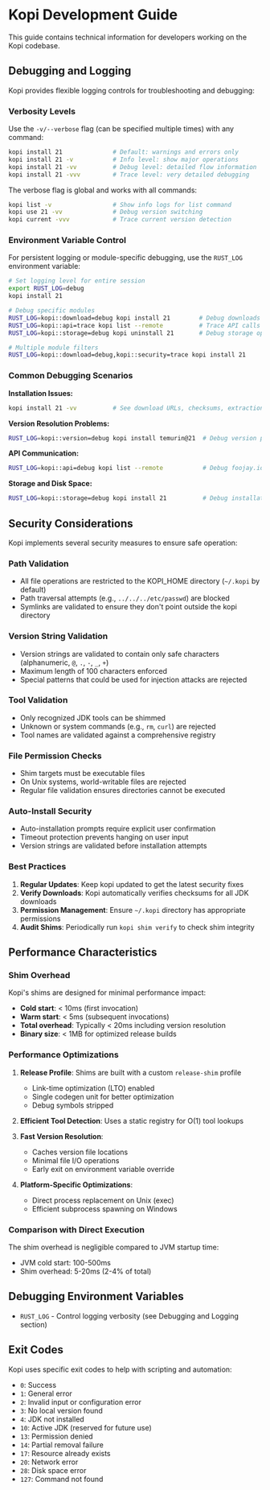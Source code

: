 # Kopi Development Guide

This guide contains technical information for developers working on the Kopi codebase.

## Debugging and Logging

Kopi provides flexible logging controls for troubleshooting and debugging:

### Verbosity Levels

Use the `-v/--verbose` flag (can be specified multiple times) with any command:

```bash
kopi install 21              # Default: warnings and errors only
kopi install 21 -v           # Info level: show major operations
kopi install 21 -vv          # Debug level: detailed flow information
kopi install 21 -vvv         # Trace level: very detailed debugging
```

The verbose flag is global and works with all commands:

```bash
kopi list -v                 # Show info logs for list command
kopi use 21 -vv              # Debug version switching
kopi current -vvv            # Trace current version detection
```

### Environment Variable Control

For persistent logging or module-specific debugging, use the `RUST_LOG` environment variable:

```bash
# Set logging level for entire session
export RUST_LOG=debug
kopi install 21

# Debug specific modules
RUST_LOG=kopi::download=debug kopi install 21        # Debug downloads only
RUST_LOG=kopi::api=trace kopi list --remote          # Trace API calls
RUST_LOG=kopi::storage=debug kopi uninstall 21       # Debug storage operations

# Multiple module filters
RUST_LOG=kopi::download=debug,kopi::security=trace kopi install 21
```

### Common Debugging Scenarios

**Installation Issues:**
```bash
kopi install 21 -vv          # See download URLs, checksums, extraction paths
```

**Version Resolution Problems:**
```bash
RUST_LOG=kopi::version=debug kopi install temurin@21  # Debug version parsing
```

**API Communication:**
```bash
RUST_LOG=kopi::api=debug kopi list --remote           # Debug foojay.io API calls
```

**Storage and Disk Space:**
```bash
RUST_LOG=kopi::storage=debug kopi install 21          # Debug installation paths
```

## Security Considerations

Kopi implements several security measures to ensure safe operation:

### Path Validation

- All file operations are restricted to the KOPI_HOME directory (`~/.kopi` by default)
- Path traversal attempts (e.g., `../../../etc/passwd`) are blocked
- Symlinks are validated to ensure they don't point outside the kopi directory

### Version String Validation

- Version strings are validated to contain only safe characters (alphanumeric, `@`, `.`, `-`, `_`, `+`)
- Maximum length of 100 characters enforced
- Special patterns that could be used for injection attacks are rejected

### Tool Validation

- Only recognized JDK tools can be shimmed
- Unknown or system commands (e.g., `rm`, `curl`) are rejected
- Tool names are validated against a comprehensive registry

### File Permission Checks

- Shim targets must be executable files
- On Unix systems, world-writable files are rejected
- Regular file validation ensures directories cannot be executed

### Auto-Install Security

- Auto-installation prompts require explicit user confirmation
- Timeout protection prevents hanging on user input
- Version strings are validated before installation attempts

### Best Practices

1. **Regular Updates**: Keep kopi updated to get the latest security fixes
2. **Verify Downloads**: Kopi automatically verifies checksums for all JDK downloads
3. **Permission Management**: Ensure `~/.kopi` directory has appropriate permissions
4. **Audit Shims**: Periodically run `kopi shim verify` to check shim integrity

## Performance Characteristics

### Shim Overhead

Kopi's shims are designed for minimal performance impact:

- **Cold start**: < 10ms (first invocation)
- **Warm start**: < 5ms (subsequent invocations)
- **Total overhead**: Typically < 20ms including version resolution
- **Binary size**: < 1MB for optimized release builds

### Performance Optimizations

1. **Release Profile**: Shims are built with a custom `release-shim` profile
   - Link-time optimization (LTO) enabled
   - Single codegen unit for better optimization
   - Debug symbols stripped

2. **Efficient Tool Detection**: Uses a static registry for O(1) tool lookups

3. **Fast Version Resolution**: 
   - Caches version file locations
   - Minimal file I/O operations
   - Early exit on environment variable override

4. **Platform-Specific Optimizations**:
   - Direct process replacement on Unix (exec)
   - Efficient subprocess spawning on Windows


### Comparison with Direct Execution

The shim overhead is negligible compared to JVM startup time:
- JVM cold start: 100-500ms
- Shim overhead: 5-20ms (2-4% of total)

## Debugging Environment Variables

- `RUST_LOG` - Control logging verbosity (see Debugging and Logging section)

## Exit Codes

Kopi uses specific exit codes to help with scripting and automation:

- `0`: Success
- `1`: General error
- `2`: Invalid input or configuration error
- `3`: No local version found
- `4`: JDK not installed
- `10`: Active JDK (reserved for future use)
- `13`: Permission denied
- `14`: Partial removal failure
- `17`: Resource already exists
- `20`: Network error
- `28`: Disk space error
- `127`: Command not found